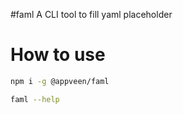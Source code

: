 #faml
A CLI tool to fill yaml placeholder

# How to use
```sh
npm i -g @appveen/faml

faml --help
```